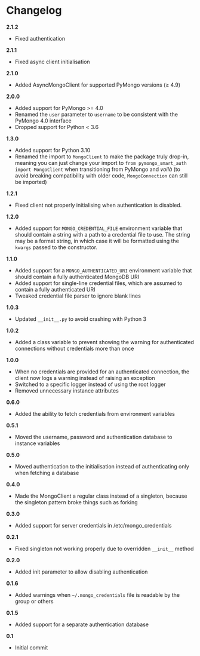 Changelog
=========

**2.1.2**

* Fixed authentication

**2.1.1**

* Fixed async client initialisation

**2.1.0**

* Added AsyncMongoClient for supported PyMongo versions (≥ 4.9)

**2.0.0**

* Added support for PyMongo >= 4.0
* Renamed the `user` parameter to `username` to be consistent with the PyMongo 4.0 interface
* Dropped support for Python < 3.6

**1.3.0**

* Added support for Python 3.10
* Renamed the import to `MongoClient` to make the package truly drop-in, meaning you can just change your import to `from pymongo_smart_auth import MongoClient` when transitioning from PyMongo and _voilà_ (to avoid breaking compatibility with older code, `MongoConnection` can still be imported)

**1.2.1**

* Fixed client not properly initialising when authentication is disabled.

**1.2.0**

* Added support for `MONGO_CREDENTIAL_FILE` environment variable that should contain a string with a path to a credential file to use. The string may be a format string, in which case it will be formatted using the `kwargs` passed to the constructor.

**1.1.0**

* Added support for a `MONGO_AUTHENTICATED_URI` environment variable that should contain a fully authenticated MongoDB URI
* Added support for single-line credential files, which are assumed to contain a fully authenticated URI
* Tweaked credential file parser to ignore blank lines

**1.0.3**

* Updated `__init__.py` to avoid crashing with Python 3

**1.0.2**

* Added a class variable to prevent showing the warning for authenticated connections without credentials more than once

**1.0.0**

* When no credentials are provided for an authenticated connection, the client now logs a warning instead of raising an exception
* Switched to a specific logger instead of using the root logger
* Removed unnecessary instance attributes

**0.6.0**

* Added the ability to fetch credentials from environment variables

**0.5.1**

* Moved the username, password and authentication database to instance variables

**0.5.0**

* Moved authentication to the initialisation instead of authenticating only when fetching a database

**0.4.0**

* Made the MongoClient a regular class instead of a singleton, because the singleton pattern broke things such as forking

**0.3.0**

* Added support for server credentials in /etc/mongo_credentials

**0.2.1**

* Fixed singleton not working properly due to overridden `__init__` method

**0.2.0**

* Added init parameter to allow disabling authentication

**0.1.6**

* Added warnings when `~/.mongo_credentials` file is readable by the group or others

**0.1.5**

* Added support for a separate authentication database

**0.1**

* Initial commit
